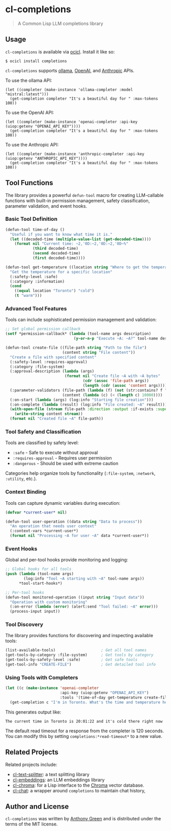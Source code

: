# cl-completions
> A Common Lisp LLM completions library

Usage
------

`cl-completions` is available via [ocicl](https://github.com/ocicl/ocicl).  Install it like so:
```
$ ocicl install completions
```

`cl-completions` supports [ollama](https://ollama.com/), [OpenAI](https://openai.com/blog/openai-api), and [Anthropic](https://anthropic.com/api) APIs.

To use the ollama API:

```
(let ((completer (make-instance 'ollama-completer :model "mistral:latest")))
  (get-completion completer "It's a beautiful day for " :max-tokens 100))
```

To use the OpenAI API:

```
(let ((completer (make-instance 'openai-completer :api-key (uiop:getenv "OPENAI_API_KEY"))))
  (get-completion completer "It's a beautiful day for " :max-tokens 100))
```

To use the Anthropic API:

```
(let ((completer (make-instance 'anthropic-completer :api-key (uiop:getenv "ANTHROPIC_API_KEY"))))
  (get-completion completer "It's a beautiful day for " :max-tokens 100))
```

## Tool Functions

The library provides a powerful `defun-tool` macro for creating LLM-callable functions with built-in permission management, safety classification, parameter validation, and event hooks.

### Basic Tool Definition

```lisp
(defun-tool time-of-day ()
  "Useful if you want to know what time it is."
  (let ((decoded-time (multiple-value-list (get-decoded-time))))
    (format nil "Current time: ~2,'0D:~2,'0D:~2,'0D~%"
            (third decoded-time)
            (second decoded-time)
            (first decoded-time))))

(defun-tool get-temperature ((location string "Where to get the temperature for."))
  "Get the temperature for a specific location"
  (:safety-level :safe)
  (:category :information)
  (cond
    ((equal location "Toronto") "cold")
    (t "warm")))
```

### Advanced Tool Features

Tools can include sophisticated permission management and validation:

```lisp
;; Set global permission callback
(setf *permission-callback* (lambda (tool-name args description)
                              (y-or-n-p "Execute ~A: ~A?" tool-name description)))

(defun-tool create-file ((file-path string "Path to the file")
                         (content string "File content"))
  "Create a file with specified content"
  (:safety-level :requires-approval)
  (:category :file-system)
  (:approval-description (lambda (args)
                          (format nil "Create file ~A with ~A bytes"
                                  (cdr (assoc 'file-path args))
                                  (length (cdr (assoc 'content args))))))
  (:parameter-validators (file-path (lambda (f) (not (str:contains? f ".."))))
                         (content (lambda (c) (< (length c) 10000))))
  (:on-start (lambda (args) (log:info "Starting file creation")))
  (:on-complete (lambda (result) (log:info "File created: ~A" result)))
  (with-open-file (stream file-path :direction :output :if-exists :supersede)
    (write-string content stream))
  (format nil "Created file ~A" file-path))
```

### Tool Safety and Classification

Tools are classified by safety level:
- `:safe` - Safe to execute without approval  
- `:requires-approval` - Requires user permission
- `:dangerous` - Should be used with extreme caution

Categories help organize tools by functionality (`:file-system`, `:network`, `:utility`, etc.).

### Context Binding

Tools can capture dynamic variables during execution:

```lisp
(defvar *current-user* nil)

(defun-tool user-operation ((data string "Data to process"))
  "An operation that needs user context"
  (:context-vars *current-user*)
  (format nil "Processing ~A for user ~A" data *current-user*))
```

### Event Hooks

Global and per-tool hooks provide monitoring and logging:

```lisp
;; Global hooks for all tools
(push (lambda (tool-name args)
        (log:info "Tool ~A starting with ~A" tool-name args))
      *tool-start-hooks*)

;; Per-tool hooks
(defun-tool monitored-operation ((input string "Input data"))
  "Operation with custom monitoring"
  (:on-error (lambda (error) (alert:send "Tool failed: ~A" error)))
  (process-input input))
```

### Tool Discovery

The library provides functions for discovering and inspecting available tools:

```lisp
(list-available-tools)                    ; Get all tool names
(get-tools-by-category :file-system)      ; Get tools by category
(get-tools-by-safety-level :safe)         ; Get safe tools
(get-tool-info "CREATE-FILE")             ; Get detailed tool info
```

### Using Tools with Completers

```lisp
(let ((c (make-instance 'openai-completer
                        :api-key (uiop:getenv "OPENAI_API_KEY")
                        :tools '(time-of-day get-temperature create-file))))
  (get-completion c "I'm in Toronto. What's the time and temperature here?" 20))
```

This generates output like:
```
The current time in Toronto is 20:01:22 and it's cold there right now
```

The default read timeout for a response from the completer is 120
seconds.  You can modify this by setting `completions:*read-timeout*`
to a new value.


Related Projects
-----------------

Related projects include:
* [cl-text-splitter](https://github.com/atgreen/cl-text-splitter): a text splitting library
* [cl-embeddings](https://github.com/atgreen/cl-embeddings): an LLM embeddings library
* [cl-chroma](https://github.com/atgreen/cl-chroma): for a Lisp interface to the [Chroma](https://www.trychroma.com/) vector database.
* [cl-chat](https://github.com/atgreen/cl-chat): a wrapper around `completions` to maintain chat history,

Author and License
-------------------

``cl-completions`` was written by [Anthony
Green](https://github.com/atgreen) and is distributed under the terms
of the MIT license.
